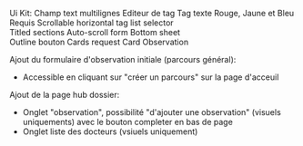 Ui Kit:
  Champ text multilignes
	Editeur de tag
  Tag texte	Rouge, Jaune et Bleu
  Requis
  Scrollable horizontal tag list selector	
  Titled sections
  Auto-scroll form
  Bottom sheet	
  Outline bouton
  Cards request
  Card Observation

Ajout du formulaire d'observation initiale (parcours général):
  - Accessible en cliquant sur "créer un parcours" sur la page d'acceuil

Ajout de la page hub dossier:
  - Onglet "observation", possibilité "d'ajouter une observation" (visuels uniquements) avec le bouton completer en bas de page
  - Onglet liste des docteurs (vsiuels uniquement)

